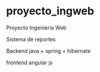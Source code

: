# proyecto_ingweb

Proyecto Ingenieria Web

Sistema de reportes

Backend
java + spring + hibernate

frontend
angular js

